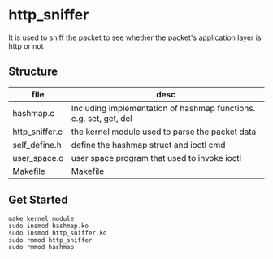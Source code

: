 # http_sniffer

It is used to sniff the packet to see whether the packet's application layer is http or not

## Structure

| file           | desc                                                              |
| -------------- | ----------------------------------------------------------------- |
| hashmap.c      | Including implementation of hashmap functions. e.g. set, get, del |
| http_sniffer.c | the kernel module used to parse the packet data                   |
| self_define.h  | define the hashmap struct and ioctl cmd                           |
| user_space.c   | user space program that used to invoke ioctl                      |
| Makefile       | Makefile                                                          |

## Get Started

```shell
make kernel_module
sudo insmod hashmap.ko
sudo insmod http_sniffer.ko
sudo rmmod http_sniffer
sudo rmmod hashmap
```
